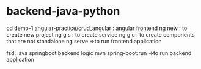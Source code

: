 # backend-java-python

cd demo-1
angular-practice/crud_angular : angular frontend
ng new <project name> : to create new project
ng g s <service name> : to create service
ng g c <component name>: to create components that are not standalone
ng serve =>to run frontend application

fsd: java springboot backend logic
mvn spring-boot:run =>to run backend application

